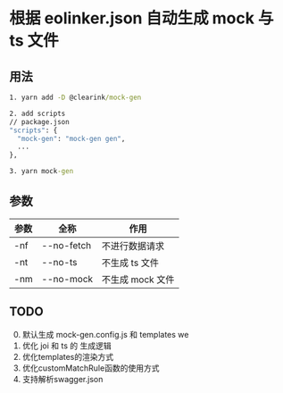 # 根据 eolinker.json 自动生成 mock 与 ts 文件

## 用法

```cmd
1. yarn add -D @clearink/mock-gen

2. add scripts
// package.json
"scripts": {
  "mock-gen": "mock-gen gen",
  ...
},

3. yarn mock-gen
```

## 参数

| 参数 | 全称       | 作用             |
| ---- | ---------- | ---------------- |
| -nf  | --no-fetch | 不进行数据请求   |
| -nt  | --no-ts    | 不生成 ts 文件   |
| -nm  | --no-mock  | 不生成 mock 文件 |

## TODO
0. 默认生成 mock-gen.config.js 和 templates we
1. 优化 joi 和 ts 的 生成逻辑
2. 优化templates的渲染方式
3. 优化customMatchRule函数的使用方式
4. 支持解析swagger.json
